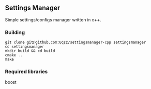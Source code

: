 ## Settings Manager
Simple settings/configs manager written in c++.

### Building
```
git clone git@github.com:Uqzz/settingsmanager-cpp settingsmanager
cd settingsmanager
mkdir build && cd build
cmake ..
make
```

### Required libraries 
boost

